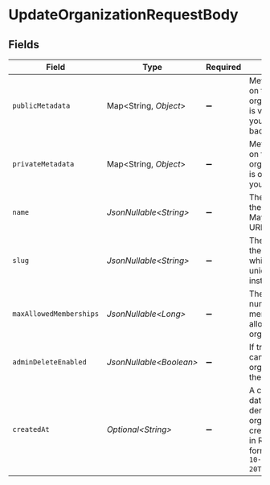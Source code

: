 # UpdateOrganizationRequestBody


## Fields

| Field                                                                                                                           | Type                                                                                                                            | Required                                                                                                                        | Description                                                                                                                     |
| ------------------------------------------------------------------------------------------------------------------------------- | ------------------------------------------------------------------------------------------------------------------------------- | ------------------------------------------------------------------------------------------------------------------------------- | ------------------------------------------------------------------------------------------------------------------------------- |
| `publicMetadata`                                                                                                                | Map\<String, *Object*>                                                                                                          | :heavy_minus_sign:                                                                                                              | Metadata saved on the organization, that is visible to both your frontend and backend.                                          |
| `privateMetadata`                                                                                                               | Map\<String, *Object*>                                                                                                          | :heavy_minus_sign:                                                                                                              | Metadata saved on the organization that is only visible to your backend.                                                        |
| `name`                                                                                                                          | *JsonNullable\<String>*                                                                                                         | :heavy_minus_sign:                                                                                                              | The new name of the organization.<br/>May not contain URLs or HTML.                                                             |
| `slug`                                                                                                                          | *JsonNullable\<String>*                                                                                                         | :heavy_minus_sign:                                                                                                              | The new slug of the organization, which needs to be unique in the instance                                                      |
| `maxAllowedMemberships`                                                                                                         | *JsonNullable\<Long>*                                                                                                           | :heavy_minus_sign:                                                                                                              | The maximum number of memberships allowed for this organization                                                                 |
| `adminDeleteEnabled`                                                                                                            | *JsonNullable\<Boolean>*                                                                                                        | :heavy_minus_sign:                                                                                                              | If true, an admin can delete this organization with the Frontend API.                                                           |
| `createdAt`                                                                                                                     | *Optional\<String>*                                                                                                             | :heavy_minus_sign:                                                                                                              | A custom date/time denoting _when_ the organization was created, specified in RFC3339 format (e.g. `2012-10-20T07:15:20.902Z`). |